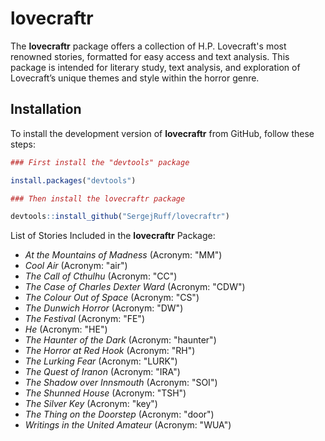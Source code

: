 # lovecraftr 

The **lovecraftr** package offers a collection of H.P. Lovecraft's most renowned stories,
formatted for easy access and text analysis. This package is intended for literary study,
text analysis, and exploration of Lovecraft’s unique themes and style within the horror genre.


## Installation

To install the development version of **lovecraftr** from GitHub, follow these steps:

``` r
### First install the "devtools" package

install.packages("devtools")

### Then install the lovecraftr package

devtools::install_github("SergejRuff/lovecraftr")


```

List of Stories Included in the **lovecraftr** Package:

- *At the Mountains of Madness* (Acronym: "MM")
- *Cool Air* (Acronym: "air")
- *The Call of Cthulhu* (Acronym: "CC")
- *The Case of Charles Dexter Ward* (Acronym: "CDW")
- *The Colour Out of Space* (Acronym: "CS")
- *The Dunwich Horror* (Acronym: "DW")
- *The Festival* (Acronym: "FE")
- *He* (Acronym: "HE")
- *The Haunter of the Dark* (Acronym: "haunter")
- *The Horror at Red Hook* (Acronym: "RH")
- *The Lurking Fear* (Acronym: "LURK")
- *The Quest of Iranon* (Acronym: "IRA")
- *The Shadow over Innsmouth* (Acronym: "SOI")
- *The Shunned House* (Acronym: "TSH")
- *The Silver Key* (Acronym: "key")
- *The Thing on the Doorstep* (Acronym: "door")
- *Writings in the United Amateur* (Acronym: "WUA")
